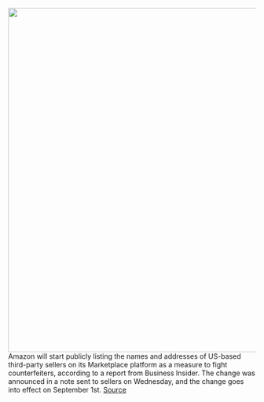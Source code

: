 <img src='https://cdn.vox-cdn.com/thumbor/M9o4TbkhL9CbaVWssHyA2j35qGc=/0x0:2040x1360/1200x800/filters:focal(857x517:1183x843)/cdn.vox-cdn.com/uploads/chorus_image/image/67032430/acastro_190920_1777_amazon_0002.0.0.jpg' width='700px' /><br/>
Amazon will start publicly listing the names and addresses of US-based third-party sellers on its Marketplace platform as a measure to fight counterfeiters, according to a report from Business Insider. The change was announced in a note sent to sellers on Wednesday, and the change goes into effect on September 1st.
<a href='https://www.theverge.com/2020/7/8/21317617/amazon-counterfeit-products-marketplace-sellers-names-addresses-transparency'> Source <a/>